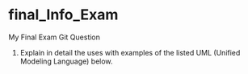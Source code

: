 # final_Info_Exam
My Final Exam Git Question
1.	Explain in detail the uses with examples of the listed UML (Unified Modeling Language) below.
